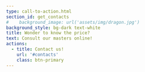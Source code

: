 ```yaml
---
type: call-to-action.html
section_id: get_contacts
#    background_image: url('assets/img/dragon.jpg')
background_style: bg-dark text-white
title: Wonder to know the price?
text: Consult our masters online!
actions:
  - title: Contact us!
    url: '#contacts'
    class: btn-primary
---
```

